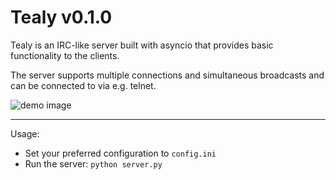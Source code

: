 # Tealy v0.1.0
Tealy is an IRC-like server built with asyncio that provides basic functionality to the clients.

The server supports multiple connections and simultaneous broadcasts and can be connected to via e.g. telnet.

![demo image](https://github.com/oskhi/tealy/assets/103853998/cefbae85-95d4-4535-afb4-de8b54e67484)

---

Usage:
- Set your preferred configuration to `config.ini`
- Run the server: `python server.py`
